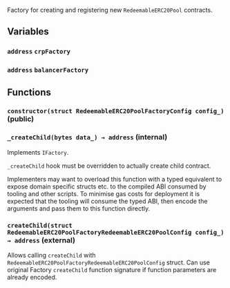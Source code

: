 Factory for creating and registering new `RedeemableERC20Pool`
contracts.


## Variables
### `address` `crpFactory`

### `address` `balancerFactory`




## Functions
### `constructor(struct RedeemableERC20PoolFactoryConfig config_)` (public)





### `_createChild(bytes data_) → address` (internal)

Implements `IFactory`.

`_createChild` hook must be overridden to actually create child
contract.

Implementers may want to overload this function with a typed equivalent
to expose domain specific structs etc. to the compiled ABI consumed by
tooling and other scripts. To minimise gas costs for deployment it is
expected that the tooling will consume the typed ABI, then encode the
arguments and pass them to this function directly.





### `createChild(struct RedeemableERC20PoolFactoryRedeemableERC20PoolConfig config_) → address` (external)

Allows calling `createChild` with
`RedeemableERC20PoolFactoryRedeemableERC20PoolConfig` struct.
Can use original Factory `createChild` function signature if function
parameters are already encoded.





